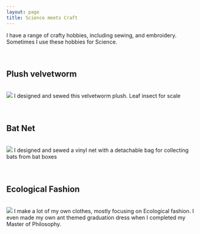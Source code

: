 ```yaml
---
layout: page
title: Science meets Craft
---
```



I have a range of crafty hobbies, including sewing, and embroidery. Sometimes I use these hobbies for Science.
<br/>
<br/> 
<br/> 
<h2>Plush velvetworm</h2>
<br/> 
<img src="{{ 'assets/img/velvetplush.jpg' | relative_url }}"/>
I designed and sewed this velvetworm plush. Leaf insect for scale
<br/>
<br/> 
<br/> 
<h2>Bat Net</h2>
<br/> 
<img src="{{ 'assets/img/batnet.jpg' | relative_url }}"/>
I designed and sewed a vinyl net with a detachable bag for collecting bats from bat boxes
<br/>
<br/> 
<br/> 
<h2>Ecological Fashion</h2>
<br/> 
<img src="{{ 'assets/img/ecofashion.jpg' | relative_url }}"/>
I make a lot of my own clothes, mostly focusing on Ecological fashion. I even made my own ant themed graduation dress when I completed my Master of Philosophy.

